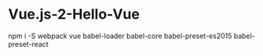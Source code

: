 # Vue.js-2-Hello-Vue

npm i -S webpack vue babel-loader babel-core babel-preset-es2015 babel-preset-react
